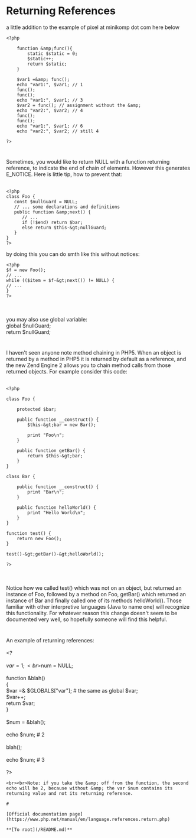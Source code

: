 # Returning References



a little addition to the example of pixel at minikomp dot com here below<br>

```
<?php

    function &amp;func(){
        static $static = 0;
        $static++;
        return $static;
    }

    $var1 =&amp; func();
    echo "var1:", $var1; // 1
    func();
    func();
    echo "var1:", $var1; // 3
    $var2 = func(); // assignment without the &amp;
    echo "var2:", $var2; // 4
    func();
    func();
    echo "var1:", $var1; // 6
    echo "var2:", $var2; // still 4

?>
```
  

#

Sometimes, you would like to return NULL with a function returning reference, to indicate the end of chain of elements. However this generates E_NOTICE. Here is little tip, how to prevent that:<br><br>

```
<?php
class Foo {
   const $nullGuard = NULL;
   // ... some declarations and definitions
   public function &amp;next() {
      // ...
      if (!$end) return $bar;
      else return $this-&gt;nullGuard;
   }
}
?>
```


by doing this you can do smth like this without notices:



```
<?php
$f = new Foo();
// ...
while (($item = $f-&gt;next()) != NULL) {
// ...
}
?>
```
<br><br>you may also use global variable:<br>global $nullGuard;<br>return $nullGuard;  

#

I haven&apos;t seen anyone note method chaining in PHP5.  When an object is returned by a method in PHP5 it is returned by default as a reference, and the new Zend Engine 2 allows you to chain method calls from those returned objects.  For example consider this code:<br><br>

```
<?php

class Foo {

    protected $bar;

    public function __construct() {
        $this-&gt;bar = new Bar();

        print "Foo\n";
    }    
    
    public function getBar() {
        return $this-&gt;bar;
    }
}

class Bar {

    public function __construct() {
        print "Bar\n";
    }
    
    public function helloWorld() {
        print "Hello World\n";
    }
}

function test() {
    return new Foo();
}

test()-&gt;getBar()-&gt;helloWorld();

?>
```
<br><br>Notice how we called test() which was not on an object, but returned an instance of Foo, followed by a method on Foo, getBar() which returned an instance of Bar and finally called one of its methods helloWorld().  Those familiar with other interpretive languages (Java to name one) will recognize this functionality.  For whatever reason this change doesn&apos;t seem to be documented very well, so hopefully someone will find this helpful.  

#

An example of returning references:<br><br>&lt;?<br><br>$var = 1;<br>$num = NULL;<br><br>function &amp;blah()<br>{<br>    $var =&amp; $GLOBALS["var"]; # the same as global $var;<br>    $var++;<br>    return $var;<br>}<br><br>$num = &amp;blah();<br><br>echo $num; # 2<br><br>blah();<br><br>echo $num; # 3<br><br>?>
```
<br><br>Note: if you take the &amp; off from the function, the second echo will be 2, because without &amp; the var $num contains its returning value and not its returning reference.  

#

[Official documentation page](https://www.php.net/manual/en/language.references.return.php)

**[To root](/README.md)**